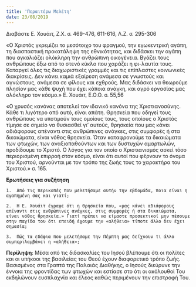 ```yaml
---
title: 'Περαιτέρω Μελέτη'
date: 23/08/2019
---
```


Διαβάστε Ε. Χουάιτ, Ζ.Χ. σ. 469-476, 611-616, Λ.Ζ. σ. 295-306

«Ο Χριστός γκρεμίζει το μεσότοιχο του φραγμού, την εγωκεντρική αγάπη, τη διασπαστική προκατάληψη της εθνικότητας, και διδάσκει την αγάπη που αγκαλιάζει ολόκληρη την ανθρώπινη οικογένεια. Βγάζει τους ανθρώπους έξω από το στενό κύκλο που χαράζει η φι-λαυτία τους. Καταργεί όλες τις διαχωριστικές γραμμές και τις επίπλαστες κοινωνικές διακρίσεις. Δεν κάνει καμιά εξαίρεση ανάμεσα σε γνωστούς και αγνώστους, ανάμεσα σε φίλους και εχθρούς. Μας διδάσκει να θεωρούμε πλησίον μας κάθε ψυχή που έχει κάποια ανάγκη, και αγρό εργασίας μας ολόκληρο τον κόσμο.» Ε. Χουάιτ, Ε.Ο.Ο. σ. 55,56

«Ο χρυσός κανόνας αποτελεί τον ιδανικό κανόνα της Χριστιανοσύνης. Κάθε τι λιγότερο από αυτό, είναι απάτη. Θρησκεία που οδηγεί τους ανθρώπους να υποτιμούν τους ομοίους τους, τους οποίους ο Χριστός τίμησε σε σημείο να θυσιασθεί γι’ αυτούς, θρησκεία που μας κάνει αδιάφορους απέναντι στις ανθρώπινες ανάγκες, στις συμφορές ή στα δικαιώματα, είναι νόθος θρησκεία. Όταν καταφρονούμε τα δικαιώματα των φτωχών, των αναξιοπαθούντων και των δυστυχών αμαρτωλών, προδίδουμε το Χριστό. Ο λόγος για τον οποίο ο Χριστιανισμός ασκεί τόσο περιορισμένη επιρροή στον κόσμο, είναι ότι αυτοί που φέρνουν το όνομα του Χριστού, αρνούνται με τον τρόπο της ζωής τους το χαρακτήρα του Χριστού.» σ. 165.

**Ερωτήσεις για συζήτηση**

`1.	 Από τις περικοπές που μελετήσαμε αυτήν την εβδομάδα, ποια είναι η αγαπημένη σας και γιατί;`

`2.	 Η Ε. Χουάιτ έγραψε ότι η θρησκεία που, «μας κάνει αδιάφορους απέναντι στις ανθρώπινες ανάγκες, στις συμφορές ή στα δικαιώματα, είναι νόθος θρησκεία.» Γιατί πρέπει να είμαστε προσεκτικοί μην πέσουμε στην παγίδα του ότι επειδή έχουμε την «αλήθεια» τίποτε άλλο δεν έχει σημασία;`

`3.	 Πώς τα εδάφια που μελετήσαμε την Πέμπτη μας δείχνουν τι άλλο συμπεριλαμβάνει η «αλήθεια»;`

**Περίληψη**: Μέσα από τις διδασκαλίες του Ιησού βλέπουμε ότι οι πολίτες και οι υπήκοοι της βασιλείας του Θεού έχουν διαφορετικό τρόπο ζωής. Βασισμένος στα Γραπτά της Παλαιάς Διαθήκης, ο Ιησούς διεύρυνε την έννοια της φροντίδας των φτωχών και εστίασε στο ότι οι ακόλουθοί Του εκδηλώνουν ευσπλαχνία και έλεος καθώς περιμένουν την επιστροφή Του.